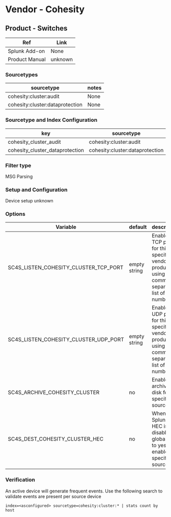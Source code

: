 # Vendor - Cohesity


## Product - Switches

| Ref            | Link                                                                                                    |
|----------------|---------------------------------------------------------------------------------------------------------|
| Splunk Add-on  | None                                    |
| Product Manual | unknown   |


### Sourcetypes

| sourcetype     | notes                                                                                                   |
|----------------|---------------------------------------------------------------------------------------------------------|
| cohesity:cluster:audit        | None                                                                                                    |
| cohesity:cluster:dataprotection        | None                                                                                                    |

### Sourcetype and Index Configuration

| key            | sourcetype     | index          | notes          |
|----------------|----------------|----------------|----------------|
| cohesity_cluster_audit        | cohesity:cluster:audit         | infraops          | none          |
| cohesity_cluster_dataprotection      | cohesity:cluster:dataprotection       | infraops          | none          |

### Filter type

MSG Parsing

### Setup and Configuration

Device setup unknown 

### Options

| Variable       | default        | description    |
|----------------|----------------|----------------|
| SC4S_LISTEN_COHESITY_CLUSTER_TCP_PORT      | empty string      | Enable a TCP port for this specific vendor product using a comma-separated list of port numbers |
| SC4S_LISTEN_COHESITY_CLUSTER_UDP_PORT      | empty string      | Enable a UDP port for this specific vendor product using a comma-separated list of port numbers |
| SC4S_ARCHIVE_COHESITY_CLUSTER | no | Enable archive to disk for this specific source |
| SC4S_DEST_COHESITY_CLUSTER_HEC | no | When Splunk HEC is disabled globally set to yes to enable this specific source | 

### Verification

An active device will generate frequent events. Use the following search to validate events are present per source device

```
index=<asconfigured> sourcetype=cohesity:cluster:* | stats count by host
```

